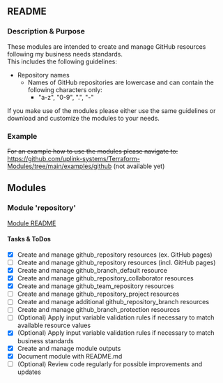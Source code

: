 ## README

### Description & Purpose

These modules are intended to create and manage GitHub resources following my business needs standards.  
This includes the following guidelines:  
* Repository names
  * Names of GitHub repositories are lowercase and can contain the following characters only:  
    * "a-z", "0-9", ".", "-"  

If you make use of the modules please either use the same guidelines or download and customize the modules to your needs.  

### Example

~~For an example how to use the modules please navigate to:~~  
https://github.com/uplink-systems/Terraform-Modules/tree/main/examples/github (not available yet)  

## Modules

### Module 'repository'

[Module README](repository/README.md)  

#### Tasks & ToDos

- [x] Create and manage github_repository resources (ex. GitHub pages)
- [ ] Create and manage github_repository resources (incl. GitHub pages)
- [x] Create and manage github_branch_default resource
- [x] Create and manage github_repository_collaborator resources
- [x] Create and manage github_team_repository resources
- [ ] Create and manage github_repository_project resources
- [ ] Create and manage additional github_repository_branch resources
- [ ] Create and manage github_branch_protection resources
- [ ] \(Optional) Apply input variable validation rules if necessary to match available resource values
- [x] \(Optional) Apply input variable validation rules if necessary to match business standards
- [x] Create and manage module outputs
- [x] Document module with README.md
- [ ] \(Optional) Review code regularly for possible improvements and updates
